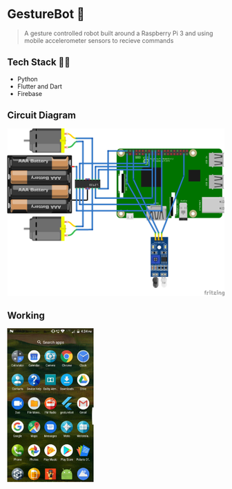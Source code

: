 # GestureBot 🤖

> A gesture controlled robot built around a Raspberry Pi 3 and using mobile accelerometer sensors to recieve commands

## Tech Stack 👨‍💻

- Python
- Flutter and Dart
- Firebase

## Circuit Diagram

<img src="REPO_ASSETS/gesturebot.png" width="700">

## Working

<img src="REPO_ASSETS/gbot.gif" width="200">
